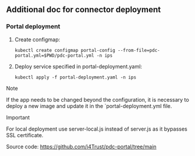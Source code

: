 ## Additional doc for connector deployment

### Portal deployment

1. Create configmap:
   ```
   kubectl create configmap portal-config --from-file=pdc-portal.yml=$PWD/pdc-portal.yml -n ips 
   ```

2. Deploy service specified in portal-deployment.yaml:
   ```
   kubectl apply -f portal-deployment.yaml -n ips
   ```

> [!NOTE]
> If the app needs to be changed beyond the configuration, it is necessary to deploy a new image and update it in the `portal-deployment.yml file. 

> [!IMPORTANT]
For local deployment use server-local.js instead of server.js as it bypasses SSL certificate.



Source code: https://github.com/i4Trust/pdc-portal/tree/main

